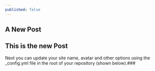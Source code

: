 ```yaml
---
published: false
---
```

## A New Post

## This is the new Post

Next you can update your site name, avatar and other options using the _config.yml file in the root of your repository (shown below).###


